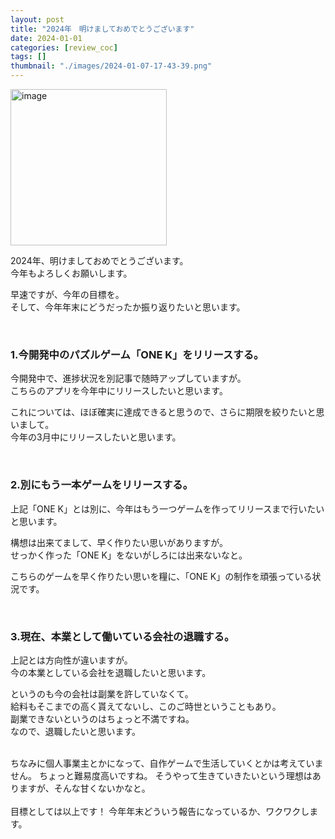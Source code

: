 ```yaml
---
layout: post
title: "2024年　明けましておめでとうございます"
date: 2024-01-01
categories: [review_coc]
tags: []
thumbnail: "./images/2024-01-07-17-43-39.png"
---
```


<img src="{{ './images/2024-01-07-17-43-39.png' }}" alt="image" width="250" class="center-image"/>
  
2024年、明けましておめでとうございます。  
今年もよろしくお願いします。  
  
  
早速ですが、今年の目標を。  
そして、今年年末にどうだったか振り返りたいと思います。  
  
<br>

### 1.今開発中のパズルゲーム「ONE K」をリリースする。  
今開発中で、進捗状況を別記事で随時アップしていますが。  
こちらのアプリを今年中にリリースしたいと思います。  

これについては、ほぼ確実に達成できると思うので、さらに期限を絞りたいと思いまして。  
今年の3月中にリリースしたいと思います。  
  
<br>

### 2.別にもう一本ゲームをリリースする。
上記「ONE K」とは別に、今年はもう一つゲームを作ってリリースまで行いたいと思います。  
  
構想は出来てまして、早く作りたい思いがありますが。  
せっかく作った「ONE K」をないがしろには出来ないなと。  
  
こちらのゲームを早く作りたい思いを糧に、「ONE K」の制作を頑張っている状況です。  
  
<br>

### 3.現在、本業として働いている会社の退職する。  
上記とは方向性が違いますが。  
今の本業としている会社を退職したいと思います。  
  
というのも今の会社は副業を許していなくて。  
給料もそこまでの高く貰えてないし、このご時世ということもあり。  
副業できないというのはちょっと不満ですね。  
なので、退職したいと思います。  
  
  
<br>
ちなみに個人事業主とかになって、自作ゲームで生活していくとかは考えていません。  
ちょっと難易度高いですね。  
そうやって生きていきたいという理想はありますが、そんな甘くないかなと。  
  
<br>


  
<br>
目標としては以上です！  
今年年末どういう報告になっているか、ワクワクします。  
  
